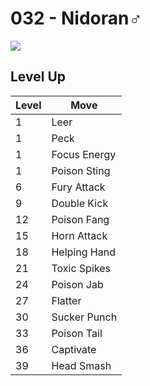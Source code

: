 # 032 - Nidoran♂
![][032]

## Level Up

Level | Move
---   | ---
  1   | Leer
  1   | Peck
  1   | Focus Energy
  1   | Poison Sting
  6   | Fury Attack
  9   | Double Kick
 12   | Poison Fang
 15   | Horn Attack
 18   | Helping Hand
 21   | Toxic Spikes
 24   | Poison Jab
 27   | Flatter
 30   | Sucker Punch
 33   | Poison Tail
 36   | Captivate
 39   | Head Smash



[032]: ../img/pokemon/032.png
